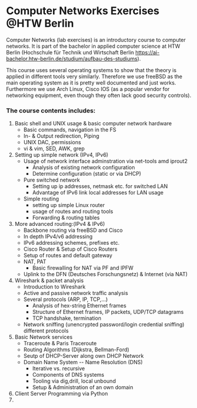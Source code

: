 # Computer Networks Exercises @HTW Berlin

Computer Networks (lab exercises) is an introductory course to computer networks. It is part of the bachelor in applied computer science at HTW Berlin (Hochschule für Technik und Wirtschaft Berlin <https://ai-bachelor.htw-berlin.de/studium/aufbau-des-studiums>).

This course uses several operating systems to show that the theory is applied in different tools very similarly. Therefore we use freeBSD as the main operating system as it is pretty well documented and just works. Furthermore we use Arch Linux, Cisco IOS (as a popular vendor for networking equipment, even though they often lack good security controls).

### The course contents includes:

 1. Basic shell and UNIX usage & basic computer network hardware
    * Basic commands, navigation in the FS
    * In- & Output redirection, Piping
    * UNIX DAC, permissions
    * vi & vim, SED, AWK, grep
 2. Setting up simple network (IPv4, IPv6)
    * Usage of network interface adminstration via net-tools amd iprout2
        * Analysis of existing network configuration
        * Determine configuration (static or via DHCP)
    * Pure switched network
        * Setting up ip addresses, netmask etc. for switched LAN
        * Advantage of IPv6 link local addresses for LAN usage
    * Simple routing
        * setting up simple Linux router
        * usage of routes and routing tools
        * Forwarding & routing tables
 3. More advanced routing:(IPv4 & IPv6)
    * Backbone routing via freeBSD and Cisco
    * In depth IPv4/v6 addressing
    * IPv6 addressing schemes, prefixes etc.
    * Cisco Router & Setup of Cisco Routers
    * Setup of routes and default gateway
    * NAT, PAT
        * Basic firewalling for NAT via PF and IPFW
    * Uplink to the DFN (Deutsches Forschungsnetz) & Internet (via NAT)
 4. Wireshark & packet analysis
    * Introduction to Wireshark
    * Active and passive network traffic analysis
    * Several protocols (ARP, IP, TCP,...)
        * Analysis of hex-string Ethernet frames
        * Structure of Ethernet frames, IP packets, UDP/TCP datagrams
        * TCP handshake, termination
    * Network sniffing (unencrypted password/login credential sniffing) different protocols
 5. Basic Network services
    * Traceroute & Paris Traceroute
    * Routing Algorithms (Dijkstra, Bellman-Ford)
    * Seutp of DHCP-Server along own DHCP Network
    * Domain Name System -- Name Resolution (DNS)
        * Iterative vs. recursive
        * Components of DNS systems
        * Tooling via dig,drill, local unbound
        * Setup & Administration of an own domain
 6. Client Server Programming via Python
 7. 
